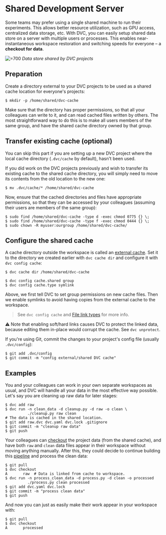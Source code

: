 # Shared Development Server

Some teams may prefer using a single shared machine to run their experiments.
This allows better resource utilization, such as GPU access, centralized data
storage, etc. With DVC, you can easily setup shared data store on a server with
multiple users or processes. This enables near-instantaneous
<abbr>workspace</abbr> restoration and switching speeds for everyone – a
**checkout for data**.

![](/img/shared-server.png '=700') _Data store shared by DVC projects_

## Preparation

Create a directory external to your <abbr>DVC projects</abbr> to be used as a
shared <abbr>cache</abbr> location for everyone's projects:

```dvc
$ mkdir -p /home/shared/dvc-cache
```

Make sure that the directory has proper permissions, so that all your colleagues
can write to it, and can read cached files written by others. The most
straightforward way to do this is to make all users members of the same group,
and have the shared cache directory owned by that group.

## Transfer existing cache (optional)

You can skip this part if you are setting up a new DVC project where the local
<abbr>cache directory</abbr> (`.dvc/cache` by default), hasn't been used.

If you did work on the <abbr>DVC projects</abbr> previously and wish to transfer
its existing cache to the shared cache directory, you will simply need to move
its contents from the old location to the new one:

```dvc
$ mv .dvc/cache/* /home/shared/dvc-cache
```

Now, ensure that the cached directories and files have appropriate permissions,
so that they can be accessed by your colleagues (assuming their users are
members of the same group):

```dvc
$ sudo find /home/shared/dvc-cache -type d -exec chmod 0775 {} \;
$ sudo find /home/shared/dvc-cache -type f -exec chmod 0444 {} \;
$ sudo chown -R myuser:ourgroup /home/shared/dvc-cache/
```

## Configure the shared cache

A <abbr>cache</abbr> directory outside the <abbr>workspace</abbr> is called an
[external cache](/doc/user-guide/managing-external-data#setting-up-an-external-cache).
Set it to the directory we created earlier with `dvc cache dir` and configure it
with `dvc config cache`:

```dvc
$ dvc cache dir /home/shared/dvc-cache

$ dvc config cache.shared group
$ dvc config cache.type symlink
```

Above, we first tell DVC to set group permissions on new cache files. Then we
enable symlinks to avoid having copies from the external cache to the
<abbr>workspace</abbr>.

> See `dvc config cache` and
> [File link types](/doc/user-guide/large-dataset-optimization) for more info.

⚠️ Note that enabling soft/hard links causes DVC to protect the linked data,
because editing them in-place would corrupt the cache. See `dvc unprotect`.

If you're using Git, commit the changes to your project's config file (usually
`.dvc/config`):

```dvc
$ git add .dvc/config
$ git commit -m "config external/shared DVC cache"
```

## Examples

You and your colleagues can work in your own separate <abbr>workspaces</abbr> as
usual, and DVC will handle all your data in the most effective way possible.
Let's say you are cleaning up raw data for later stages:

```dvc
$ dvc add raw
$ dvc run -n clean_data -d cleanup.py -d raw -o clean \
          ./cleanup.py raw clean
# The data is cached in the shared location.
$ git add raw.dvc dvc.yaml dvc.lock .gitignore
$ git commit -m "cleanup raw data"
$ git push
```

Your colleagues can [checkout](/doc/command-reference/checkout) the
<abbr>project</abbr> data (from the shared <abbr>cache</abbr>), and have both
`raw` and `clean` data files appear in their workspace without moving anything
manually. After this, they could decide to continue building this
[pipeline](/doc/command-reference/dag) and process the clean data:

```dvc
$ git pull
$ dvc checkout
A       raw  # Data is linked from cache to workspace.
$ dvc run -n process_clean_data -d process.py -d clean -o processed
          ./process.py clean processed
$ git add dvc.yaml dvc.lock
$ git commit -m "process clean data"
$ git push
```

And now you can just as easily make their work appear in your workspace with:

```dvc
$ git pull
$ dvc checkout
A       processed
```
